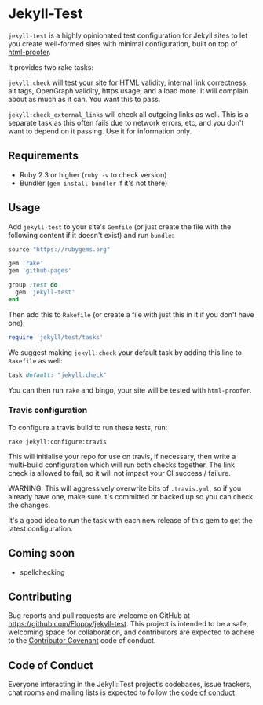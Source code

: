 # Jekyll-Test

`jekyll-test` is a highly opinionated test configuration for Jekyll sites to let you create well-formed sites with minimal configuration, built on top of [html-proofer](https://github.com/gjtorikian/html-proofer).

It provides two rake tasks:

`jekyll:check` will test your site for HTML validity, internal link correctness, alt tags, OpenGraph validity, https usage, and a load more. It will complain about as much as it can. You want this to pass.

`jekyll:check_external_links` will check all outgoing links as well. This is a separate task as this often fails due to network errors, etc, and you don't want to depend on it passing. Use it for information only.

## Requirements

* Ruby 2.3 or higher (`ruby -v` to check version)
* Bundler (`gem install bundler` if it's not there)

## Usage

Add `jekyll-test` to your site's `Gemfile` (or just create the file with the following content if it doesn't exist) and run `bundle`:

```ruby
source "https://rubygems.org"

gem 'rake'
gem 'github-pages'

group :test do
  gem 'jekyll-test'
end
```

Then add this to `Rakefile` (or create a file with just this in it if you don't have one):

```ruby
require 'jekyll/test/tasks'
```

We suggest making `jekyll:check` your default task by adding this line to `Rakefile` as well:

```rake
task default: "jekyll:check"
```

You can then run `rake` and bingo, your site will be tested with `html-proofer`.

### Travis configuration

To configure a travis build to run these tests, run:

```
rake jekyll:configure:travis
```

This will initialise your repo for use on travis, if necessary, then write a multi-build configuration which will run both checks together. The link check is allowed to fail, so it will not impact your CI success / failure.

WARNING: This will aggressively overwrite bits of `.travis.yml`, so if you already have one, make sure it's committed or backed up so you can check the changes.

It's a good idea to run the task with each new release of this gem to get the latest configuration.

## Coming soon

* spellchecking

## Contributing

Bug reports and pull requests are welcome on GitHub at https://github.com/Floppy/jekyll-test. This project is intended to be a safe, welcoming space for collaboration, and contributors are expected to adhere to the [Contributor Covenant](http://contributor-covenant.org) code of conduct.

## Code of Conduct

Everyone interacting in the Jekyll::Test project’s codebases, issue trackers, chat rooms and mailing lists is expected to follow the [code of conduct](https://github.com/[USERNAME]/jekyll-test/blob/master/CODE_OF_CONDUCT.md).
